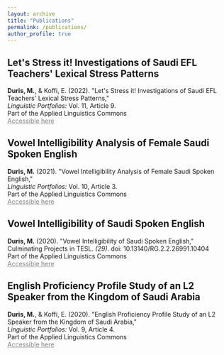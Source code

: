 ```yaml
---
layout: archive
title: "Publications"
permalink: /publications/
author_profile: true
---
```


## Let's Stress it! Investigations of Saudi EFL Teachers' Lexical Stress Patterns<br/>

**Duris, M.**, & Koffi, E. (2022). "Let's Stress it! Investigations of Saudi EFL Teachers' Lexical Stress Patterns,"<br/>_Linguistic Portfolios:_ Vol. 11, Article 9.<br/>
Part of the Applied Linguistics Commons<br/>
<a href="https://repository.stcloudstate.edu/stcloud_ling/vol11/iss1/9/" target="_blank" style="color: grey; text-decoration: underline;text-decoration-style: dotted;">Accessible here</a>

## Vowel Intelligibility Analysis of Female Saudi Spoken English<br/>

**Duris, M.** (2021). "Vowel Intelligibility Analysis of Female Saudi Spoken English,"<br/>_Linguistic Portfolios:_ Vol. 10, Article 3.<br/>
Part of the Applied Linguistics Commons<br/>
<a href="https://repository.stcloudstate.edu/stcloud_ling/vol10/iss1/3" target="_blank" style="color: grey; text-decoration: underline;text-decoration-style: dotted;">Accessible here</a>

## Vowel Intelligibility of Saudi Spoken English<br/>

**Duris, M.** (2020). "Vowel Intelligibility of Saudi Spoken English,"<br/>Culminating Projects in TESL. _(29)_. doi: 10.13140/RG.2.2.26991.10404<br/>
Part of the Applied Linguistics Commons<br/>
<a href="https://repository.stcloudstate.edu/tesl_etds/29" target="_blank" style="color: grey; text-decoration: underline;text-decoration-style: dotted;">Accessible here</a>

## English Proficiency Profile Study of an L2 Speaker from the Kingdom of Saudi Arabia<br/>

**Duris, M.**, & Koffi, E. (2020). "English Proficiency Profile Study of an L2 Speaker from the Kingdom of Saudi Arabia,"<br/>_Linguistic Portfolios:_ Vol. 9, Article 4.<br/>
Part of the Applied Linguistics Commons<br/>
<a href="https://repository.stcloudstate.edu/stcloud_ling/vol9/iss1/4" target="_blank" style="color: grey; text-decoration: underline;text-decoration-style: dotted;">Accessible here</a>
